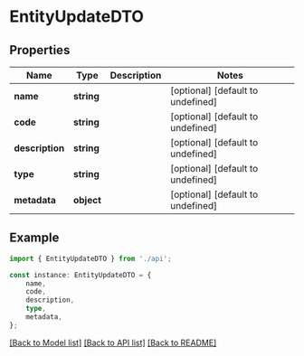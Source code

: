 # EntityUpdateDTO


## Properties

Name | Type | Description | Notes
------------ | ------------- | ------------- | -------------
**name** | **string** |  | [optional] [default to undefined]
**code** | **string** |  | [optional] [default to undefined]
**description** | **string** |  | [optional] [default to undefined]
**type** | **string** |  | [optional] [default to undefined]
**metadata** | **object** |  | [optional] [default to undefined]

## Example

```typescript
import { EntityUpdateDTO } from './api';

const instance: EntityUpdateDTO = {
    name,
    code,
    description,
    type,
    metadata,
};
```

[[Back to Model list]](../README.md#documentation-for-models) [[Back to API list]](../README.md#documentation-for-api-endpoints) [[Back to README]](../README.md)
